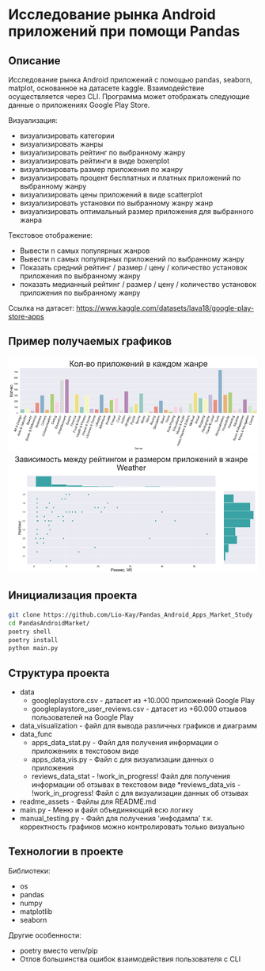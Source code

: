 # Исследование рынка Android приложений при помощи Pandas

## Описание
Исследование рынка Android приложений с помощью pandas, seaborn, matplot,
основанное на датасете kaggle. Взаимодействие осуществляется через CLI.
Программа может отображать следующие данные о приложениях Google Play Store.

Визуализация:
* визуализировать категории 
* визуализировать жанры
* визуализировать рейтинг по выбранному жанру 
* визуализировать рейтинги в виде boxenplot
* визуализировать размер приложения по жанру
* визуализировать процент бесплатных и платных приложений по выбранному жанру
* визуализировать цены приложений в виде scatterplot
* визуализировать установки по выбранному жанру жанр
* визуализировать оптимальный размер приложения для выбранного жанра

Текстовое отображение:
* Вывести n самых популярных жанров
* Вывести n самых популярных приложений по выбранному жанру
* Показать средний рейтинг / размер / цену / количество установок приложения по выбранному жанру
* показать медианный рейтинг / размер / цену / количество установок приложения по выбранному жанру

Ссылка на датасет: https://www.kaggle.com/datasets/lava18/google-play-store-apps

## Пример получаемых графиков
![usage_example_1.png](readme_assets%2Fusage_example_1.png)
![usage_example_2.png](readme_assets%2Fusage_example_2.png)

## Инициализация проекта
  ```sh
  git clone https://github.com/Lio-Kay/Pandas_Android_Apps_Market_Study
  cd PandasAndroidMarket/
  poetry shell
  poetry install
  python main.py
  ```

## Структура проекта
* data
  * googleplaystore.csv - датасет из +10.000 приложений Google Play
  * googleplaystore_user_reviews.csv - датасет из +60.000 отзывов пользователей на Google Play
* data_visualization - файл для вывода различных графиков и диаграмм
* data_func
  * apps_data_stat.py - Файл для получения информации о приложениях в текстовом виде
  * apps_data_vis.py - Файл с для визуализации данных о приложения
  * reviews_data_stat - !work_in_progress! Файл для получения информации об отзывах в текстовом виде
  *reviews_data_vis - !work_in_progress! Файл с для визуализации данных об отзывах
* readme_assets - Файлы для README.md
* main.py - Меню и файл объединяющий всю логику
* manual_testing.py - Файл для получения 'инфодампа' т.к. корректность графиков можно контролировать только визуально

## Технологии в проекте
Библиотеки:
* os
* pandas
* numpy
* matplotlib
* seaborn

Другие особенности:
* poetry вместо venv/pip
* Отлов большинства ошибок взаимодействия пользователя с CLI
